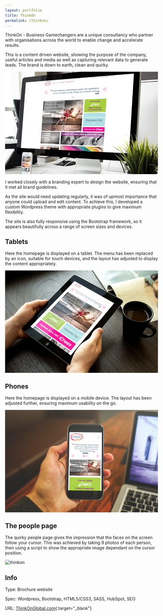 ```yaml
---
layout: portfolio
title: ThinkOn
permalink: /thinkon/
---
```


ThinkOn - Business Gamechangers are a unique consultancy who partner with organisations across the world to enable change and accelerate results. 

This is a content driven website, showing the purpose of the company, useful articles and media as well as capturing relevant data to generate leads. The brand is down to earth, clean and quirky.

![thinkon](/images/think-on.jpg)

I worked closely with a branding expert to design the website, ensuring that it met all brand guidelines. 

As the site would need updating regularly, it was of upmost importance that anyone could upload and edit content. To achieve this, I developed a custom Wordpress theme with appropriate plugins to give maximum flexibility.

The site is also fully responsive using the Bootstrap framework, so it appears beautifully across a range of screen sizes and devices.

<h2>Tablets</h2>

Here the homepage is displayed on a tablet. The menu has been replaced by an icon, suitable for touch devices, and the layout has adjusted to display the content appropriately.

![thinkon](/images/think-on3.jpg)

<h2>Phones</h2>

Here the homepage is displayed on a mobile device. The layout has been adjusted further, ensuring maximum usability on the go.

![thinkon](/images/think-on2.jpg)

<h2>The people page</h2>

The quirky people page gives the impression that the faces on the screen follow your cursor. This was achieved by taking 9 photos of each person, then using a script to show the appropriate image dependant on the cursor position.

![thinkon](/images/people.gif)

<h2>Info</h2>

Type: Brochure website

Spec: Wordpress, Bootstrap, HTML5/CSS3, SASS, HubSpot, SEO

URL: [ThinkOnGlobal.com](http://www.thinkonglobal.com){:target="_blank"}